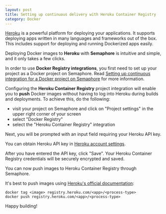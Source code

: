 ```yaml
---
layout: post
title: Setting up continuous delivery with Heroku Container Registry
category: Docker
---
```


[Heroku](https://www.heroku.com/) is a powerful platform for deploying your
applications.  It supports deploying apps written in many languages and
frameworks out of the box. This includes support for deploying and running
Dockerized apps easily.

Deploying Docker images to **Heroku** with **Semaphore** is intuitive and
simple, and it only takes a few clicks.

In order to use **Docker Registry integrations**, you first need to set up
your project as a Docker project on Semaphore. Read
[Setting up continuous integration for a Docker project on Semaphore](/docs/docker/setting-up-continuous-integration-for-docker-project.html)
for more information.

Configuring the **Heroku Container Registry** project integration will enable you
to **push** Docker images without having to log into Heroku during builds and
deployments. To achieve this, do the following:

  - visit your project on Semaphore and click on "Project settings" in the upper
      right corner of your screen
  - select "Docker Registry"
  - select the "Heroku Container Registry" integration

Next, you will be prompted with an input field requiring your Heroku API key.

You can obtain Heroku API key in
[Heroku account settings](https://dashboard.heroku.com/account).

After you have entered the API key, click "Save". Your Heroku Container
Registry credentials will be securely encrypted and saved.

You can now push images to Heroku Container Registry through Semaphore.

It's best to push images using
[Heroku's official documentation](https://devcenter.heroku.com/articles/container-registry-and-runtime#pushing-an-existing-image):

```
docker tag <image> registry.heroku.com/<app>/<process-type>
docker push registry.heroku.com/<app>/<process-type>
```

Happy building!
